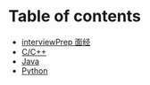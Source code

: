 # Table of contents

* [interviewPrep 面经](README.md)
* [C/C++](c-c++.md)
* [Java](java.md)
* [Python](python.md)

